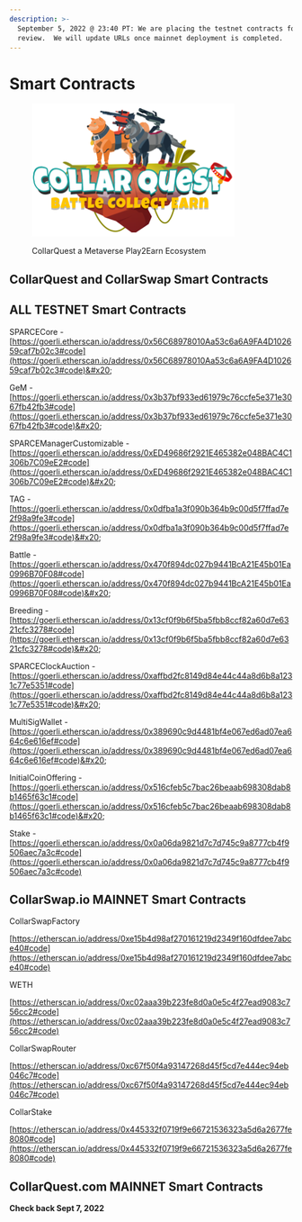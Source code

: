 ```yaml
---
description: >-
  September 5, 2022 @ 23:40 PT: We are placing the testnet contracts for public
  review.  We will update URLs once mainnet deployment is completed.
---
```


# Smart Contracts

<figure><img src="../../.gitbook/assets/CQ-Title.png" alt=""><figcaption><p>CollarQuest a Metaverse Play2Earn Ecosystem</p></figcaption></figure>

## CollarQuest and CollarSwap Smart Contracts

## **ALL TESTNET Smart Contracts**

SPARCECore - [https://goerli.etherscan.io/address/0x56C68978010Aa53c6a6A9FA4D102659caf7b02c3#code](https://goerli.etherscan.io/address/0x56C68978010Aa53c6a6A9FA4D102659caf7b02c3#code)&#x20;

GeM - [https://goerli.etherscan.io/address/0x3b37bf933ed61979c76ccfe5e371e3067fb42fb3#code](https://goerli.etherscan.io/address/0x3b37bf933ed61979c76ccfe5e371e3067fb42fb3#code)&#x20;

SPARCEManagerCustomizable - [https://goerli.etherscan.io/address/0xED49686f2921E465382e048BAC4C1306b7C09eE2#code](https://goerli.etherscan.io/address/0xED49686f2921E465382e048BAC4C1306b7C09eE2#code)&#x20;

TAG - [https://goerli.etherscan.io/address/0x0dfba1a3f090b364b9c00d5f7ffad7e2f98a9fe3#code](https://goerli.etherscan.io/address/0x0dfba1a3f090b364b9c00d5f7ffad7e2f98a9fe3#code)&#x20;

Battle - [https://goerli.etherscan.io/address/0x470f894dc027b9441BcA21E45b01Ea0996B70F08#code](https://goerli.etherscan.io/address/0x470f894dc027b9441BcA21E45b01Ea0996B70F08#code)&#x20;

Breeding - [https://goerli.etherscan.io/address/0x13cf0f9b6f5ba5fbb8ccf82a60d7e6321cfc3278#code](https://goerli.etherscan.io/address/0x13cf0f9b6f5ba5fbb8ccf82a60d7e6321cfc3278#code)&#x20;

SPARCEClockAuction - [https://goerli.etherscan.io/address/0xaffbd2fc8149d84e44c44a8d6b8a1231c77e5351#code](https://goerli.etherscan.io/address/0xaffbd2fc8149d84e44c44a8d6b8a1231c77e5351#code)&#x20;

MultiSigWallet - [https://goerli.etherscan.io/address/0x389690c9d4481bf4e067ed6ad07ea664c6e616ef#code](https://goerli.etherscan.io/address/0x389690c9d4481bf4e067ed6ad07ea664c6e616ef#code)&#x20;

InitialCoinOffering - [https://goerli.etherscan.io/address/0x516cfeb5c7bac26beaab698308dab8b1465f63c1#code](https://goerli.etherscan.io/address/0x516cfeb5c7bac26beaab698308dab8b1465f63c1#code)&#x20;

Stake - [https://goerli.etherscan.io/address/0x0a06da9821d7c7d745c9a8777cb4f9506aec7a3c#code](https://goerli.etherscan.io/address/0x0a06da9821d7c7d745c9a8777cb4f9506aec7a3c#code)

## **CollarSwap.io MAINNET Smart Contracts**

CollarSwapFactory

[https://etherscan.io/address/0xe15b4d98af270161219d2349f160dfdee7abce40#code](https://etherscan.io/address/0xe15b4d98af270161219d2349f160dfdee7abce40#code)

WETH

[https://etherscan.io/address/0xc02aaa39b223fe8d0a0e5c4f27ead9083c756cc2#code](https://etherscan.io/address/0xc02aaa39b223fe8d0a0e5c4f27ead9083c756cc2#code)

CollarSwapRouter

[https://etherscan.io/address/0xc67f50f4a93147268d45f5cd7e444ec94eb046c7#code](https://etherscan.io/address/0xc67f50f4a93147268d45f5cd7e444ec94eb046c7#code)

CollarStake

[https://etherscan.io/address/0x445332f0719f9e66721536323a5d6a2677fe8080#code](https://etherscan.io/address/0x445332f0719f9e66721536323a5d6a2677fe8080#code)

## **CollarQuest.com MAINNET Smart Contracts**

**Check back Sept 7, 2022**
